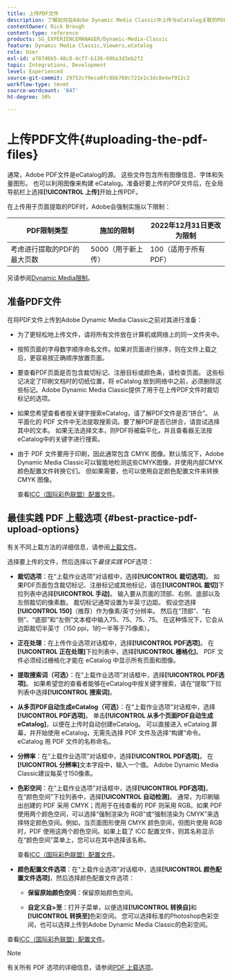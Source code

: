 ```yaml
---
title: 上传PDF文件
description: 了解如何在Adobe Dynamic Media Classic中上传与eCatalog关联的PDF文件。
contentOwner: Rick Brough
content-type: reference
products: SG_EXPERIENCEMANAGER/Dynamic-Media-Classic
feature: Dynamic Media Classic,Viewers,eCatalog
role: User
exl-id: a787d6b5-48c8-4cf7-b136-60ba3d3eb2f2
topic: Integrations, Development
level: Experienced
source-git-commit: 29752cf9eca0fc9bb760c721e1c3dc8e4ef912c3
workflow-type: tm+mt
source-wordcount: '847'
ht-degree: 30%

---
```


# 上传PDF文件{#uploading-the-pdf-files}

通常，Adobe PDF文件是eCatalog的源。 这些文件包含所有图像信息、字体和矢量图形。 也可以利用图像来构建 eCatalog。准备好要上传的PDF文件后，在全局导航栏上选择&#x200B;**[!UICONTROL 上传]**&#x200B;开始上传PDF。

在上传用于页面提取的PDF时，Adobe会强制实施以下限制：

| PDF限制类型 | 施加的限制 | 2022年12月31日更改为限制 |
| --- | --- | --- |
| 考虑进行提取的PDF的最大页数 | 5000（用于新上传） | 100（适用于所有PDF） |

另请参阅[Dynamic Media限制](/help/using/limitations.md)。

## 准备PDF文件

在将PDF文件上传到Adobe Dynamic Media Classic之前对其进行准备：

* 为了更轻松地上传文件，请将所有文件放在计算机或网络上的同一文件夹中。
* 按照页面的字母数字顺序命名文件。如果对页面进行排序，则在文件上载之后，更容易按正确顺序放置页面。
* 要查看PDF页面是否包含裁切标记、注册目标或颜色条，请检查页面。 这些标记决定了印刷文档时的切纸位置，将 eCatalog 放到网络中之前，必须删除这些标记。Adobe Dynamic Media Classic提供了用于在上传PDF文件时裁切标记的选项。
* 如果您希望查看者按关键字搜索eCatalog，请了解PDF文件是否“拼合”。 从平面化的 PDF 文件中无法提取搜索词。要了解PDF是否已拼合，请尝试选择其中的文本。 如果无法选择文本，则PDF将被扁平化，并且查看器无法按eCatalog中的关键字进行搜索。
* 由于 PDF 文件要用于印刷，因此通常包含 CMYK 图像。默认情况下，Adobe Dynamic Media Classic可以智能地检测这些CMYK图像，并使用内部CMYK颜色配置文件转换它们。 但如果需要，也可以使用自定颜色配置文件来转换 CMYK 图像。

  查看[ICC（国际彩色联盟）配置文件](icc-profiles.md#icc_profiles)。

## 最佳实践 PDF 上载选项 {#best-practice-pdf-upload-options}

有关不同上载方法的详细信息，请参阅[上载文件](uploading-files.md#uploading_your_files)。

选择要上传的文件，然后选择以下&#x200B;*最佳实践* PDF选项：

* **裁切选项**：在“上载作业选项”对话框中，选择&#x200B;**[!UICONTROL 裁切选项]**。 如果PDF页面包含裁切标记、注册标记或其他标记，请在&#x200B;**[!UICONTROL 裁切]**&#x200B;下拉列表中选择&#x200B;**[!UICONTROL 手动]**。 输入要从页面的顶部、右侧、底部以及左侧裁切的像素数。 裁切标记通常设置为半英寸边距。 假设您选择&#x200B;**[!UICONTROL 150]**（推荐）作为像素/英寸分辨率。 然后在“顶部”、“右侧”、“底部”和“左侧”文本框中输入75、75、75、75。 在这种情况下，它会从边距裁切半英寸（150 ppi，1的一半等于75像素）。

* **正在处理**：在上传作业选项对话框中，选择&#x200B;**[!UICONTROL PDF选项]**。 在&#x200B;**[!UICONTROL 正在处理]**&#x200B;下拉列表中，选择&#x200B;**[!UICONTROL 栅格化]**。 PDF 文件必须经过栅格化才能在 eCatalog 中显示所有页面和图像。

* **提取搜索词（可选）**：在“上载作业选项”对话框中，选择&#x200B;**[!UICONTROL PDF选项]**。 如果希望您的查看者能够在eCatalog中按关键字搜索，请在“提取”下拉列表中选择&#x200B;**[!UICONTROL 搜索词]**。

* **从多页PDF自动生成eCatalog（可选）**：在“上载作业选项”对话框中，选择&#x200B;**[!UICONTROL PDF选项]**。 单击&#x200B;**[!UICONTROL 从多个页面PDF自动生成eCatalog]**，以便在上传时自动创建eCatalog。 可以直接进入 eCatalog 屏幕，并开始使用 eCatalog，无需先选择 PDF 文件及选择“构建”命令。eCatalog 用 PDF 文件的名称命名。

* **分辨率**：在“上载作业选项”对话框中，选择&#x200B;**[!UICONTROL PDF选项]**。 在&#x200B;**[!UICONTROL 分辨率]**&#x200B;文本字段中，输入一个值。 Adobe Dynamic Media Classic建议每英寸150像素。

* **色彩空间**：在“上载作业选项”对话框中，选择&#x200B;**[!UICONTROL PDF选项]**。 在“颜色空间”下拉列表中，选择&#x200B;**[!UICONTROL 自动检测]**。 通常，为印刷输出创建的 PDF 采用 CMYK；而用于在线查看的 PDF 则采用 RGB。如果 PDF 使用两个颜色空间，可以选择“强制渲染为 RGB”或“强制渲染为 CMYK”来选择特定颜色空间。例如，当页面图形使用 CMYK 颜色空间，但图片使用 RGB 时，PDF 使用这两个颜色空间。如果上载了 ICC 配置文件，则其名称显示在“颜色空间”菜单上，您可以在其中选择该名称。

  查看[ICC（国际彩色联盟）配置文件](/help/using/icc-profiles.md)。

* **颜色配置文件选项**：在“上载作业选项”对话框中，选择&#x200B;**[!UICONTROL 颜色配置文件选项]**，然后选择颜色配置文件选项：

   * **保留原始颜色空间**：保留原始颜色空间。

   * **自定义自>至**：打开子菜单，以便选择&#x200B;**[!UICONTROL 转换自]**&#x200B;和&#x200B;**[!UICONTROL 转换至]**&#x200B;色彩空间。 您可以选择标准的Photoshop色彩空间，也可以选择上传到Adobe Dynamic Media Classic的色彩空间。

<!-- * **Convert To SRGB**: Converts to SRGB (Standard Red Green Blue). SRGB is the recommended color space for displaying images on Web pages. -->

查看[ICC（国际彩色联盟）配置文件](icc-profiles.md#icc_profiles)。

>[!NOTE]
>
>有关所有 PDF 选项的详细信息，请参阅[PDF 上载选项](pdfs.md#pdf_upload_options)。
